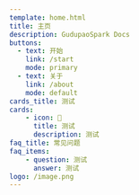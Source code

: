 ```yaml
---
template: home.html
title: 主页
description: GudupaoSpark Docs
buttons: 
  - text: 开始
    link: /start
    mode: primary
  - text: 关于
    link: /about
    mode: default
cards_title: 测试
cards:
    - icon: 🐍
      title: 测试
      description: 测试
faq_title: 常见问题
faq_items:
    - question: 测试
      answer: 测试
logo: /image.png
---
```

